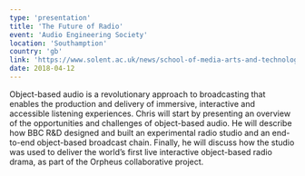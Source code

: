 ```yaml
---
type: 'presentation'
title: 'The Future of Radio'
event: 'Audio Engineering Society'
location: 'Southamption'
country: 'gb'
link: 'https://www.solent.ac.uk/news/school-of-media-arts-and-technology/media-technology/2018/aes-smpte-aoip'
date: 2018-04-12
---
```

Object-based audio is a revolutionary approach to broadcasting that enables the production and delivery of immersive,
interactive and accessible listening experiences. Chris will start by presenting an overview of the opportunities and
challenges of object-based audio. He will describe how BBC R&D designed and built an experimental radio studio and an
end-to-end object-based broadcast chain. Finally, he will discuss how the studio was used to deliver the world’s first
live interactive object-based radio drama, as part of the Orpheus collaborative project.
